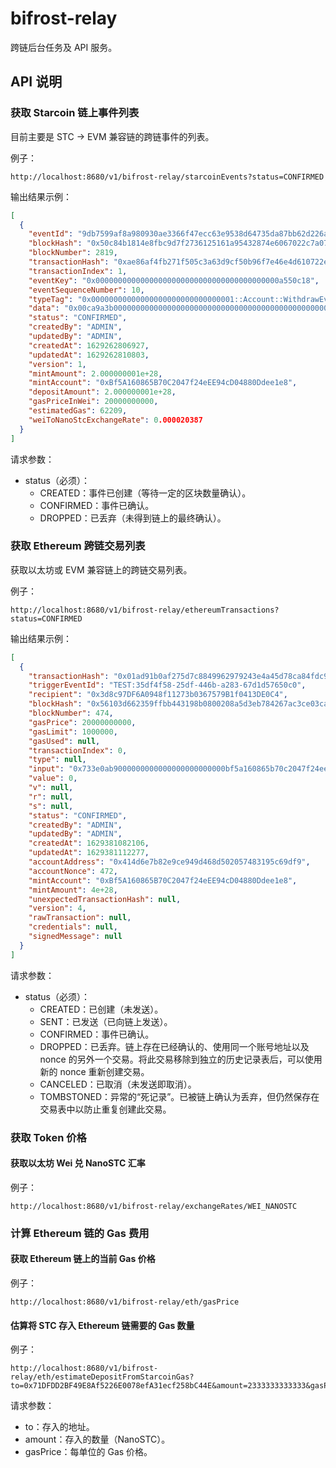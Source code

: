 # bifrost-relay

跨链后台任务及 API 服务。

## API 说明

### 获取 Starcoin 链上事件列表

目前主要是 STC -> EVM 兼容链的跨链事件的列表。

例子：

```url
http://localhost:8680/v1/bifrost-relay/starcoinEvents?status=CONFIRMED
```

输出结果示例：

```json
[
  {
    "eventId": "9db7599af8a980930ae3366f47ecc63e9538d64735da87bb62d226a56f1881f2",
    "blockHash": "0x50c84b1814e8fbc9d7f2736125161a95432874e6067022c7a0703240fba977ef",
    "blockNumber": 2819,
    "transactionHash": "0xae86af4fb271f505c3a63d9cf50b96f7e46e4d610722e5a1fdad799639d30b95",
    "transactionIndex": 1,
    "eventKey": "0x00000000000000000000000000000000000000000a550c18",
    "eventSequenceNumber": 10,
    "typeTag": "0x00000000000000000000000000000001::Account::WithdrawEvent",
    "data": "0x00ca9a3b00000000000000000000000000000000000000000000000000000001035354430353544300",
    "status": "CONFIRMED",
    "createdBy": "ADMIN",
    "updatedBy": "ADMIN",
    "createdAt": 1629262806927,
    "updatedAt": 1629262810803,
    "version": 1,
    "mintAmount": 2.000000001e+28,
    "mintAccount": "0xBf5A160865B70C2047f24eEE94cD04880Ddee1e8",
    "depositAmount": 2.000000001e+28,
    "gasPriceInWei": 20000000000,
    "estimatedGas": 62209,
    "weiToNanoStcExchangeRate": 0.000020387
  }
]
```

请求参数：

* status（必须）：
  * CREATED：事件已创建（等待一定的区块数量确认）。
  * CONFIRMED：事件已确认。
  * DROPPED：已丢弃（未得到链上的最终确认）。


### 获取 Ethereum 跨链交易列表

获取以太坊或 EVM 兼容链上的跨链交易列表。

例子：

```url
http://localhost:8680/v1/bifrost-relay/ethereumTransactions?status=CONFIRMED
```

输出结果示例：

```json
[
  {
    "transactionHash": "0x01ad91b0af275d7c8849962979243e4a45d78ca84fdc91ca62b0aa775ee6f5f1",
    "triggerEventId": "TEST:35df4f58-25df-446b-a283-67d1d57650c0",
    "recipient": "0x3d8c97DF6A0948f11273b0367579B1f0413DE0C4",
    "blockHash": "0x56103d662359ffbb443198b0800208a5d3eb784267ac3ce03cae5c095ad06a07",
    "blockNumber": 474,
    "gasPrice": 20000000000,
    "gasLimit": 1000000,
    "gasUsed": null,
    "transactionIndex": 0,
    "type": null,
    "input": "0x733e0ab9000000000000000000000000bf5a160865b70c2047f24eee94cd04880ddee1e80000000000000000000000000000000000000000813f3978f89409843fffffff",
    "value": 0,
    "v": null,
    "r": null,
    "s": null,
    "status": "CONFIRMED",
    "createdBy": "ADMIN",
    "updatedBy": "ADMIN",
    "createdAt": 1629381082106,
    "updatedAt": 1629381112277,
    "accountAddress": "0x414d6e7b82e9ce949d468d502057483195c69df9",
    "accountNonce": 472,
    "mintAccount": "0xBf5A160865B70C2047f24eEE94cD04880Ddee1e8",
    "mintAmount": 4e+28,
    "unexpectedTransactionHash": null,
    "version": 4,
    "rawTransaction": null,
    "credentials": null,
    "signedMessage": null
  }
]
```

请求参数：

* status（必须）：
  * CREATED：已创建（未发送）。
  * SENT：已发送（已向链上发送）。 
  * CONFIRMED：事件已确认。
  * DROPPED：已丢弃。链上存在已经确认的、使用同一个账号地址以及 nonce 的另外一个交易。将此交易移除到独立的历史记录表后，可以使用新的 nonce 重新创建交易。
  * CANCELED：已取消（未发送即取消）。
  * TOMBSTONED：异常的“死记录”。已被链上确认为丢弃，但仍然保存在交易表中以防止重复创建此交易。

### 获取 Token 价格

#### 获取以太坊 Wei 兑 NanoSTC 汇率

例子：

```url
http://localhost:8680/v1/bifrost-relay/exchangeRates/WEI_NANOSTC
```

### 计算 Ethereum 链的 Gas 费用

#### 获取 Ethereum 链上的当前 Gas 价格

例子：

```url
http://localhost:8680/v1/bifrost-relay/eth/gasPrice
```

#### 估算将 STC 存入 Ethereum 链需要的 Gas 数量 

例子：

```url
http://localhost:8680/v1/bifrost-relay/eth/estimateDepositFromStarcoinGas?to=0x71DFDD2BF49E8Af5226E0078efA31ecf258bC44E&amount=2333333333333&gasPrice=20000000
```

请求参数：

  * to：存入的地址。
  * amount：存入的数量（NanoSTC）。
  * gasPrice：每单位的 Gas 价格。

